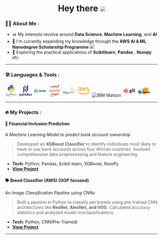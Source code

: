 

<h1 align="center">
  Hey there
  <img src="https://media.giphy.com/media/hvRJCLFzcasrR4ia7z/giphy.gif" width="30px"/>
</h1>

### 👨‍💻 About Me :

- 📊 My interests revolve around **Data Science**, **Machine Learning**, and **AI**
- 🧠 I'm currently expanding my knowledge through the **AWS AI & ML Nanodegree Scholarship Programme** <img src="https://media.giphy.com/media/WUlplcMpOCEmTGBtBW/giphy.gif" width="30">
- 🚀 Exploring the practical applications of **Scikitlearn**,  **Pandas** , **Numpy** etc.
---

### 🛠️ Languages & Tools :

<div>
  <img src="https://github.com/devicons/devicon/blob/master/icons/python/python-original-wordmark.svg" title="Python" alt="Python" width="40" height="40"/>&nbsp;
  <img src="https://github.com/devicons/devicon/blob/master/icons/pandas/pandas-original-wordmark.svg" title="Pandas" alt="Pandas" width="40" height="40"/>&nbsp;
  <img src="https://github.com/devicons/devicon/blob/master/icons/numpy/numpy-original-wordmark.svg" title="NumPy" alt="NumPy" width="40" height="40"/>&nbsp;
  <img src="https://github.com/devicons/devicon/blob/master/icons/jupyter/jupyter-original-wordmark.svg" title="Jupyter" alt="Jupyter" width="40" height="40"/>&nbsp;
  <img src="https://github.com/devicons/devicon/blob/master/icons/mysql/mysql-original-wordmark.svg" title="MySQL" alt="MySQL" width="40" height="40"/>&nbsp;
  <img src="https://github.com/devicons/devicon/blob/master/icons/amazonwebservices/amazonwebservices-plain-wordmark.svg" title="AWS" alt="AWS" width="40" height="40"/>&nbsp;
  <img src="https://upload.wikimedia.org/wikipedia/commons/thumb/5/51/IBM_logo.svg/2560px-IBM_logo.svg.png" title="IBM Watson" alt="IBM Watson" width="40" height="40"/>&nbsp;
  <img src="https://github.com/devicons/devicon/blob/master/icons/git/git-original-wordmark.svg" title="Git" alt="Git" width="40" height="40"/>&nbsp;
  <img src="https://github.com/devicons/devicon/blob/master/icons/scikitlearn/scikitlearn-original.svg" title="Scikit-learn" alt="Scikit-learn" width="40" height="40"/>&nbsp;
</div>

---

### 🔥 My Projects :


#### 🏦 Financial Inclusion Prediction
*A Machine Learning Model to predict bank account ownership*
> Developed an **XGBoost Classifier** to identify individuals most likely to have or use bank accounts across four African countries. Involved comprehensive data preprocessing and feature engineering.
- **Tech:** Python, Pandas, Scikit-learn, XGBoost, NumPy
- [**View Project**](https://github.com/YourUsername/financial-inclusion-prediction)

#### 🐕 Breed Classifier (AWS)  (OOP focused)
*An Image Classification Pipeline using CNNs*
> Built a pipeline in Python to classify pet breeds using pre-trained CNN architectures like **ResNet, AlexNet, and VGG**. Calculated accuracy statistics and analyzed model misclassifications.
- **Tech:** Python, CNN(Pre-Trained)
- [**View Project**](https://github.com/YourUsername/breed-classifier)
---

